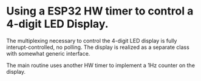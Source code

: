 # Using a ESP32 HW timer to control a 4-digit LED Display.

The multiplexing necessary to control the 4-digit LED display is fully interupt-controlled, no polling.
The display is realized as a separate class with somewhat generic interface.

The main routine uses another HW timer to implement a 1Hz counter on the display.
